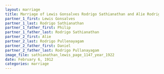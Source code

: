 ```yaml
---
layout: marriage
title: Marriage of Lewis Gonsalves Rodrigo Sathianathan and Alie Rodrigo Pullenayagam
partner_1_first: Lewis Gonsalves
partner_1_last: Rodrigo Sathianathan
partner_1_father_first: Philip
partner_1_father_last: Rodrigo Sathianathan
partner_2_first: Alie
partner_2_last: Rodrigo Pullenayagam
partner_2_father_first: Daniel
partner_2_father_last: Rodrigo Pullanayagam
image_file: sathianathan_lewis_page_1147_year_1922
date: February 6, 1912
categories: marriage
---
```


